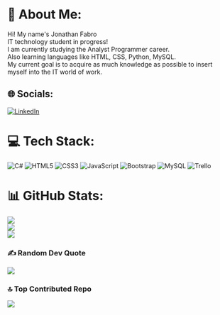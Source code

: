 # 💫 About Me:
Hi! My name's Jonathan Fabro<br>IT technology student in progress!<br>I am currently studying the Analyst Programmer career.<br>Also learning languages ​​like HTML, CSS, Python, MySQL.<br>My current goal is to acquire as much knowledge as possible to insert myself into the IT world of work.


## 🌐 Socials:
[![LinkedIn](https://img.shields.io/badge/LinkedIn-%230077B5.svg?logo=linkedin&logoColor=white)](https://linkedin.com/in/https://www.linkedin.com/in/jonathanfabro/) 

# 💻 Tech Stack:
![C#](https://img.shields.io/badge/c%23-%23239120.svg?style=for-the-badge&logo=c-sharp&logoColor=white) ![HTML5](https://img.shields.io/badge/html5-%23E34F26.svg?style=for-the-badge&logo=html5&logoColor=white) ![CSS3](https://img.shields.io/badge/css3-%231572B6.svg?style=for-the-badge&logo=css3&logoColor=white) ![JavaScript](https://img.shields.io/badge/javascript-%23323330.svg?style=for-the-badge&logo=javascript&logoColor=%23F7DF1E) ![Bootstrap](https://img.shields.io/badge/bootstrap-%23563D7C.svg?style=for-the-badge&logo=bootstrap&logoColor=white) ![MySQL](https://img.shields.io/badge/mysql-%2300f.svg?style=for-the-badge&logo=mysql&logoColor=white) ![Trello](https://img.shields.io/badge/Trello-%23026AA7.svg?style=for-the-badge&logo=Trello&logoColor=white)
# 📊 GitHub Stats:
![](https://github-readme-stats.vercel.app/api?username=fabrojonathan&theme=blue-green&hide_border=true&include_all_commits=false&count_private=false)<br/>
![](https://github-readme-streak-stats.herokuapp.com/?user=fabrojonathan&theme=blue-green&hide_border=true)<br/>
![](https://github-readme-stats.vercel.app/api/top-langs/?username=fabrojonathan&theme=blue-green&hide_border=true&include_all_commits=false&count_private=false&layout=compact)

### ✍️ Random Dev Quote
![](https://quotes-github-readme.vercel.app/api?type=horizontal&theme=merko)

### 🔝 Top Contributed Repo
![](https://github-contributor-stats.vercel.app/api?username=fabrojonathan&limit=5&theme=gruvbox&combine_all_yearly_contributions=true)

<!-- Proudly created with GPRM ( https://gprm.itsvg.in ) -->
